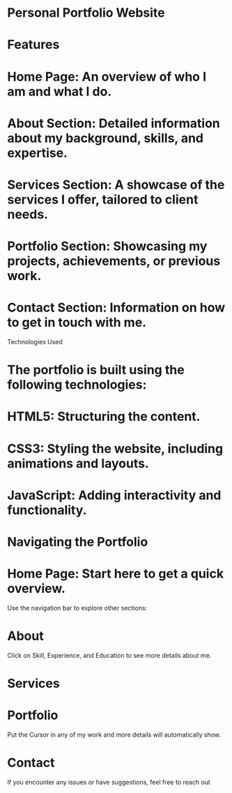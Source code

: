 # Personal Portfolio Website

# Features

# Home Page: An overview of who I am and what I do.
# About Section: Detailed information about my background, skills, and expertise.
# Services Section: A showcase of the services I offer, tailored to client needs.
#	Portfolio Section: Showcasing my projects, achievements, or previous work.
#	Contact Section: Information on how to get in touch with me.

Technologies Used
# The portfolio is built using the following technologies:
# HTML5: Structuring the content.
# CSS3: Styling the website, including animations and layouts.
# JavaScript: Adding interactivity and functionality.

# Navigating the Portfolio

# Home Page: Start here to get a quick overview.
Use the navigation bar to explore other sections: 
# About
Click on Skill, Experience, and Education to see more details about me.
# Services
# Portfolio
Put the Cursor in any of my work and more details will automatically show.
# Contact
If you encounter any issues or have suggestions, feel free to reach out













